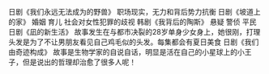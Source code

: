 日剧《我们永远无法成为的野兽》
职场现实，无力和背后势力抗衡
日剧《坡道上的家》
婚姻 育儿 社会对女性犯罪的歧视
韩剧《我背后的陶斯》
悬疑 警侦 平民
日剧《凪的新生活》
故事发生在与都市决裂的28岁单身少女身上，她很刚，打理头发是为了不让男朋友看见自己鸡毛似的头发。每集都会有夏日美食
日剧《我们由奇迹构成》
故事是生物学家的自说自话，明显是活在自己的小星球上的小王子，但是说出的哲理却治愈了很多人呢！


<!--stackedit_data:
eyJoaXN0b3J5IjpbMzgxNzYwMTE1XX0=
-->
